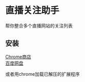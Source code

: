 # 直播关注助手  

帮你整合多个直播网站的关注列表  

## 安装  

[Chrome商店](https://chrome.google.com/webstore/detail/kaiofkekiongfpgocmlpomimfnmcnfii)  
[百度网盘](http://pan.baidu.com/s/1eQL7USi)  

或者用chrome加载已解压的扩展程序

  